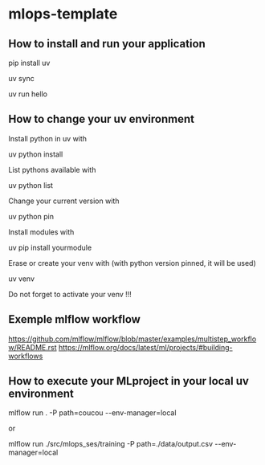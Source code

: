# mlops-template

## How to install and run your application 

pip install uv

uv sync

uv run hello

## How to change your uv environment

Install python in uv with

uv python install <your version>

List pythons available with 

uv python list

Change your current version with

uv python pin <your version>

Install modules with

uv pip install yourmodule

Erase or create your venv with (with python version pinned, it will be used)

uv venv

Do not forget to activate your venv !!!

## Exemple mlflow workflow

https://github.com/mlflow/mlflow/blob/master/examples/multistep_workflow/README.rst
https://mlflow.org/docs/latest/ml/projects/#building-workflows

## How to execute your MLproject in your local uv environment 

mlflow run . -P path=coucou --env-manager=local

or

mlflow run ./src/mlops_ses/training -P path=./data/output.csv --env-manager=local 





